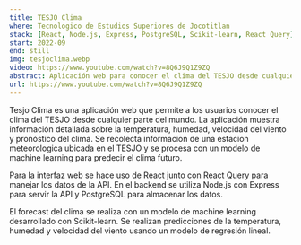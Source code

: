 ```yaml
---
title: TESJO Clima
where: Tecnologico de Estudios Superiores de Jocotitlan
stack: [React, Node.js, Express, PostgreSQL, Scikit-learn, React Query]
start: 2022-09
end: still
img: tesjoclima.webp
video: https://www.youtube.com/watch?v=8Q6J9Q1Z9ZQ
abstract: Aplicación web para conocer el clima del TESJO desde cualquier parte del mundo.
url: https://www.youtube.com/watch?v=8Q6J9Q1Z9ZQ
---
```


Tesjo Clima es una aplicación web que permite a los usuarios conocer el clima del TESJO desde cualquier parte del mundo. La aplicación muestra información detallada sobre la temperatura, humedad, velocidad del viento y pronóstico del clima. Se recolecta informacion de una estacion meteorologica ubicada en el TESJO y se procesa con un modelo de machine learning para predecir el clima futuro.

Para la interfaz web se hace uso de React junto con React Query para manejar los datos de la API. En el backend se utiliza Node.js con Express para servir la API y PostgreSQL para almacenar los datos.

El forecast del clima se realiza con un modelo de machine learning desarrollado con Scikit-learn. Se realizan predicciones de la temperatura, humedad y velocidad del viento usando un modelo de regresión lineal.
